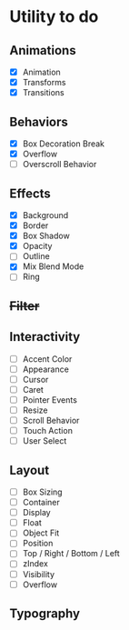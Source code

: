 # Utility to do

## Animations

- [x] Animation
- [x] Transforms
- [x] Transitions

## Behaviors

- [x] Box Decoration Break
- [x] Overflow
- [ ] Overscroll Behavior

## Effects

- [x] Background
- [x] Border
- [x] Box Shadow
- [x] Opacity
- [ ] Outline
- [x] Mix Blend Mode
- [ ] Ring

## ~~Filter~~

## Interactivity

- [ ] Accent Color
- [ ] Appearance
- [ ] Cursor
- [ ] Caret
- [ ] Pointer Events
- [ ] Resize
- [ ] Scroll Behavior
- [ ] Touch Action
- [ ] User Select

## Layout

- [ ] Box Sizing
- [ ] Container
- [ ] Display
- [ ] Float
- [ ] Object Fit
- [ ] Position
- [ ] Top / Right / Bottom / Left
- [ ] zIndex
- [ ] Visibility
- [ ] Overflow

## Typography

